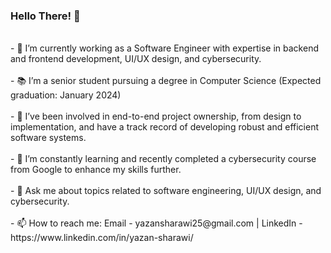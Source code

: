 ### Hello There! 👋  
<br />
- 🔭 I’m currently working as a Software Engineer with expertise in backend and frontend development, UI/UX design, and cybersecurity.<br /><br />
- 📚 I’m a senior student pursuing a degree in Computer Science (Expected graduation: January 2024)<br /><br />
- 🔭 I’ve been involved in end-to-end project ownership, from design to implementation, and have a track record of developing robust and efficient software systems.<br /><br />
- 🌱 I’m constantly learning and recently completed a cybersecurity course from Google to enhance my skills further.<br /><br />
- 💬 Ask me about topics related to software engineering, UI/UX design, and cybersecurity.<br /><br />
- 📫 How to reach me: Email - yazansharawi25@gmail.com | LinkedIn - https://www.linkedin.com/in/yazan-sharawi/<br />


